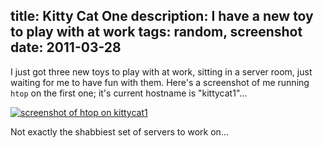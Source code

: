 title: Kitty Cat One
description: I have a new toy to play with at work
tags: random, screenshot
date: 2011-03-28
---
I just got three new toys to play with at work, sitting in a server room, just waiting for me to
have fun with them.  Here's a screenshot of me running `htop` on the first one; it's current
hostname is "kittycat1"...

[![screenshot of htop on kittycat1][kittycat1-small]][kittycat1]

Not exactly the shabbiest set of servers to work on...

[kittycat1]: http://dl.dropbox.com/u/7859496/Screenshots/2011-03-28-kittycat1.png
[kittycat1-small]: http://dl.dropbox.com/u/7859496/Screenshots/2011-03-28-kittycat1-small.png

